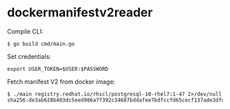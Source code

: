 # dockermanifestv2reader


Compile CLI:

```
$ go build cmd/main.go
```

Set credentials:

```
export USER_TOKEN=$USER:$PASSWORD
```

Fetch manifest V2 from docker image:

```
$ ./main registry.redhat.io/rhscl/postgresql-10-rhel7:1-47 2>/dev/null
sha256:de3ab628b403dc5eed986a7f392c34687bddafee7bdfccfd65cecf137ade3dfd
```
